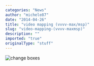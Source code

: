 ```yaml
---
categories: "News"
author: "michele87"
date: "2014-04-26"
title: "video mapping (vvvv-max/msp)"
slug: "video-mapping-(vvvv-maxmsp)"
description: ""
imported: "true"
originalType: "stuff"
---
```



![change boxes](controllo_lati.png) 

